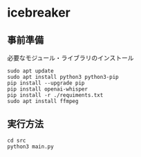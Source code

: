 # icebreaker

## 事前準備
必要なモジュール・ライブラリのインストール

```
sudo apt update
sudo apt install python3 python3-pip
pip install --upgrade pip
pip install openai-whisper
pip install -r ./requiments.txt
sudo apt install ffmpeg
```

## 実行方法
```
cd src
python3 main.py
```
